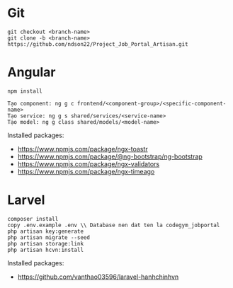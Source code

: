 # Git
```
git checkout <branch-name>
git clone -b <branch-name> https://github.com/ndson22/Project_Job_Portal_Artisan.git
```

# Angular
```
npm install

Tạo component: ng g c frontend/<component-group>/<specific-component-name>
Tạo service: ng g s shared/services/<service-name>
Tạo model: ng g class shared/models/<model-name>
```
Installed packages:
+ https://www.npmjs.com/package/ngx-toastr
+ https://www.npmjs.com/package/@ng-bootstrap/ng-bootstrap
+ https://www.npmjs.com/package/ngx-validators
+ https://www.npmjs.com/package/ngx-timeago

# Larvel
```
composer install
copy .env.example .env \\ Database nen dat ten la codegym_jobportal
php artisan key:generate
php artisan migrate --seed
php artisan storage:link
php artisan hcvn:install
```
Installed packages:
+ https://github.com/vanthao03596/laravel-hanhchinhvn
